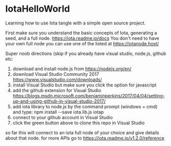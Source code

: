 # IotaHelloWorld
Learning how to use Iota tangle with a simple open source project. 

First make sure you understand the basic concepts of Iota, generating a seed, and a full node.
https://iota.readme.io/docs
You don't need to have your own full node you can use one of the listed at https://iotanode.host/

Super noob directions (skip if you already have visual studio, node.js,  github etc:
1. download and install node.js from https://nodejs.org/en/
2. download Visual Studio Community 2017 https://www.visualstudio.com/downloads/
3. install Visual Studio but make sure you click the option for javascript
4. add the github extension for Visual Studio 
   https://blogs.msdn.microsoft.com/benjaminperkins/2017/04/04/setting-up-and-using-github-in-visual-studio-2017/
5. add iota library to node.js by the command prompt (windows + cmd) and type:
   npm install --save iota.lib.js iotap 
6. connect to your github account in Visual Studio
7. click the green button above to clone this repo in Visual Studio

so far this will connect to an iota full node of your choice and give details about that node. 
for more APIs go to https://iota.readme.io/v1.2.0/reference
